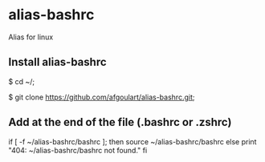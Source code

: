 # alias-bashrc
Alias for linux

## Install alias-bashrc
$ cd ~/;

$ git clone https://github.com/afgoulart/alias-bashrc.git;

## Add at the end of the file (.bashrc or .zshrc)
if [ -f ~/alias-bashrc/bashrc ]; then
    source ~/alias-bashrc/bashrc
else
    print "404: ~/alias-bashrc/bashrc not found."
fi
